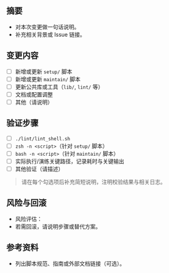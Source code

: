 ## 摘要
- 对本次变更做一句话说明。
- 补充相关背景或 Issue 链接。

## 变更内容
- [ ] 新增或更新 `setup/` 脚本
- [ ] 新增或更新 `maintain/` 脚本
- [ ] 更新公共库或工具（`lib/`, `lint/` 等）
- [ ] 文档或配置调整
- [ ] 其他（请说明）

## 验证步骤
- [ ] `./lint/lint_shell.sh`
- [ ] `zsh -n <script>`（针对 `setup/` 脚本）
- [ ] `bash -n <script>`（针对 `maintain/` 脚本）
- [ ] 实际执行/演练关键路径，记录耗时与关键输出
- [ ] 其他验证（请描述）

> 请在每个勾选项后补充简短说明，注明校验结果与相关日志。

## 风险与回滚
- 风险评估：
- 若需回滚，请说明步骤或替代方案。

## 参考资料
- 列出脚本规范、指南或外部文档链接（可选）。
